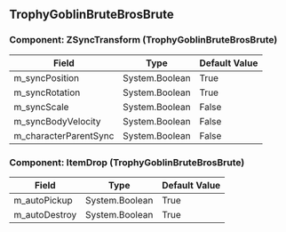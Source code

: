 ## TrophyGoblinBruteBrosBrute

### Component: ZSyncTransform (TrophyGoblinBruteBrosBrute)

|Field|Type|Default Value|
|---|---|---|
|m_syncPosition|System.Boolean|True|
|m_syncRotation|System.Boolean|True|
|m_syncScale|System.Boolean|False|
|m_syncBodyVelocity|System.Boolean|False|
|m_characterParentSync|System.Boolean|False|

### Component: ItemDrop (TrophyGoblinBruteBrosBrute)

|Field|Type|Default Value|
|---|---|---|
|m_autoPickup|System.Boolean|True|
|m_autoDestroy|System.Boolean|True|

